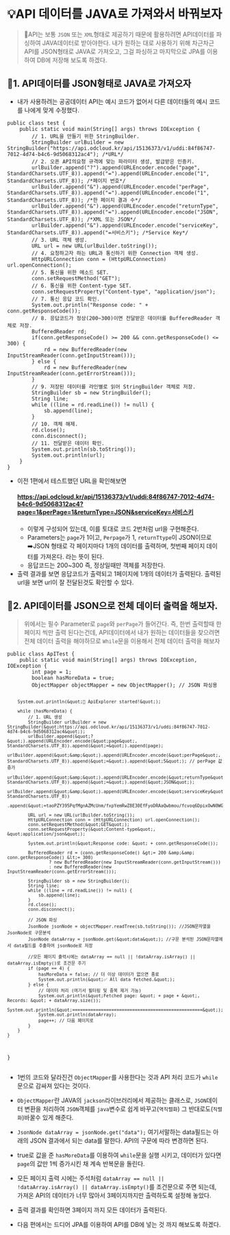 <h1 id="💡api-데이터를-java로-가져와서-바꿔보자">💡API 데이터를 JAVA로 가져와서 바꿔보자</h1>
<blockquote>
<p>📌API는 보통 <code>JSON</code> 또는 <code>XML</code>형태로 제공하기 때문에 활용하려면 API데이터를 파싱하여 JAVA데이터로 받아야한다.
내가 원하는 대로 사용하기 위해 차근차근 API를 JSON형태로 JAVA로 가져오고, 그걸 파싱하고 마지막으로 JPA를 이용하여 DB에 저장해 보도록 하겠다.</p>
</blockquote>
<h2 id="📗1-api데이터를-json형태로-java로-가져오자">📗1. API데이터를 JSON형태로 JAVA로 가져오자</h2>
<ul>
<li>내가 사용하려는 공공데이터 API는 예시 코드가 없어서 다른 데이터들의 예시  코드를 나에게 맞게 수정했다.</li>
</ul>
<pre><code class="language-java">public class test {
    public static void main(String[] args) throws IOException {
        // 1. URL을 만들기 위한 StringBuilder.
        StringBuilder urlBuilder = new StringBuilder(&quot;https://api.odcloud.kr/api/15136373/v1/uddi:84f86747-7012-4d74-b4c6-9d5068312ac4&quot;); /*URL*/
        // 2. 오픈 API의요청 규격에 맞는 파라미터 생성, 발급받은 인증키.
        urlBuilder.append(&quot;?&quot;).append(URLEncoder.encode(&quot;page&quot;, StandardCharsets.UTF_8)).append(&quot;=&quot;).append(URLEncoder.encode(&quot;1&quot;, StandardCharsets.UTF_8)); /*페이지 번호*/
        urlBuilder.append(&quot;&amp;&quot;).append(URLEncoder.encode(&quot;perPage&quot;, StandardCharsets.UTF_8)).append(&quot;=&quot;).append(URLEncoder.encode(&quot;1&quot;, StandardCharsets.UTF_8)); /*한 페이지 결과 수*/
        urlBuilder.append(&quot;&amp;&quot;).append(URLEncoder.encode(&quot;returnType&quot;, StandardCharsets.UTF_8)).append(&quot;=&quot;).append(URLEncoder.encode(&quot;JSON&quot;, StandardCharsets.UTF_8)); /*XML 또는 JSON*/
        urlBuilder.append(&quot;&amp;&quot;).append(URLEncoder.encode(&quot;serviceKey&quot;, StandardCharsets.UTF_8)).append(&quot;=서비스키&quot;); /*Service Key*/
        // 3. URL 객체 생성.
        URL url = new URL(urlBuilder.toString());
        // 4. 요청하고자 하는 URL과 통신하기 위한 Connection 객체 생성.
        HttpURLConnection conn = (HttpURLConnection) url.openConnection();
        // 5. 통신을 위한 메소드 SET.
        conn.setRequestMethod(&quot;GET&quot;);
        // 6. 통신을 위한 Content-type SET.
        conn.setRequestProperty(&quot;Content-type&quot;, &quot;application/json&quot;);
        // 7. 통신 응답 코드 확인.
        System.out.println(&quot;Response code: &quot; + conn.getResponseCode());
        // 8. 응답코드가 정상(200~300)이면 전달받은 데이터를 BufferedReader 객체로 저장.
        BufferedReader rd;
        if(conn.getResponseCode() &gt;= 200 &amp;&amp; conn.getResponseCode() &lt;= 300) {
            rd = new BufferedReader(new InputStreamReader(conn.getInputStream()));
        } else {
            rd = new BufferedReader(new InputStreamReader(conn.getErrorStream()));
        }
        // 9. 저장된 데이터를 라인별로 읽어 StringBuilder 객체로 저장.
        StringBuilder sb = new StringBuilder();
        String line;
        while ((line = rd.readLine()) != null) {
            sb.append(line);
        }
        // 10. 객체 해제.
        rd.close();
        conn.disconnect();
        // 11. 전달받은 데이터 확인.
        System.out.println(sb.toString());
        System.out.println(url);
    }
}</code></pre>
<ul>
<li>이전 1편에서 테스트했던 URL을 확인해보면 <h4 id="httpsapiodcloudkrapi15136373v1uddi84f86747-7012-4d74-b4c6-9d5068312ac4page1perpage1returntypejsonservicekey서비스키"><a href="https://api.odcloud.kr/api/15136373/v1/uddi:84f86747-7012-4d74-b4c6-9d5068312ac4?page=1&amp;perPage=1&amp;returnType=JSON&amp;serviceKey=%EC%84%9C%EB%B9%84%EC%8A%A4%ED%82%A4">https://api.odcloud.kr/api/15136373/v1/uddi:84f86747-7012-4d74-b4c6-9d5068312ac4?page=1&amp;perPage=1&amp;returnType=JSON&amp;serviceKey=서비스키</a></h4>
<ul>
<li>이렇게 구성되어 있는데, 이를 토대로 코드 2번처럼 url을 구현해준다.</li>
<li>Parameters는 <code>page</code>가 1이고, <code>Perpage</code>가 1, <code>returnTtype</code>이 JSON이므로
➡️JSON 형태로 각 페이지마다 1개의 데이터를 출력하며, 첫번째 페이지 데이터를 가져온다. 라는 뜻이 된다.</li>
<li>응답코드는 200~300 즉, 정상일때만 객체를 저장한다.
<img alt="" src="https://velog.velcdn.com/images/dev_ssj/post/4e8f7933-5c2e-46f2-8045-2719052c0327/image.png" /></li>
</ul>
</li>
<li>출력 결과를 보면 응답코드가 출력되고 1페이지에 1개의 데이터가 출력된다. 출력된 url을 보면 url이 잘 전달된것도 확인할 수 있다.</li>
</ul>
<h2 id="📗2-api데이터를-json으로-전체-데이터-출력을-해보자">📗2. API데이터를 JSON으로 전체 데이터 출력을 해보자.</h2>
<blockquote>
<p>위에서는 필수 Parameter로 <code>page</code>와 <code>perPage</code>가 들어간다. 즉, 한번 출력할때 한 페이지 씩만 출력 된다는건데, API데이터에서 내가 원하는 데이터들을 찾으려면 전체 데이터 출력을 해야하므로 <code>While</code>문을 이용해서 전체 데이터 출력을 해보자</p>
</blockquote>
<pre><code class="language-java">public class ApITest {
    public static void main(String[] args) throws IOException, IOException {
        int page = 1;
        boolean hasMoreData = true;
        ObjectMapper objectMapper = new ObjectMapper(); // JSON 파싱용

        System.out.println(&quot;🚀 ApiExplorer started!&quot;);

        while (hasMoreData) {
            // 1. URL 생성
            StringBuilder urlBuilder = new StringBuilder(&quot;https://api.odcloud.kr/api/15136373/v1/uddi:84f86747-7012-4d74-b4c6-9d5068312ac4&quot;);
            urlBuilder.append(&quot;?&quot;).append(URLEncoder.encode(&quot;page&quot;, StandardCharsets.UTF_8)).append(&quot;=&quot;).append(page);
            urlBuilder.append(&quot;&amp;&quot;).append(URLEncoder.encode(&quot;perPage&quot;, StandardCharsets.UTF_8)).append(&quot;=&quot;).append(&quot;5&quot;); // perPage 값 증가
            urlBuilder.append(&quot;&amp;&quot;).append(URLEncoder.encode(&quot;returnType&quot;, StandardCharsets.UTF_8)).append(&quot;=&quot;).append(&quot;JSON&quot;);
            urlBuilder.append(&quot;&amp;&quot;).append(URLEncoder.encode(&quot;serviceKey&quot;, StandardCharsets.UTF_8))
                    .append(&quot;=taoPZY395PqfMgnAZMcUnm/fxpYemRwZ8E30EfFyoDRAaQwbmou/fcvoq6DpixOwN0WGOBUrEdxCnk1gO17RAQ==&quot;);

            URL url = new URL(urlBuilder.toString());
            HttpURLConnection conn = (HttpURLConnection) url.openConnection();
            conn.setRequestMethod(&quot;GET&quot;);
            conn.setRequestProperty(&quot;Content-type&quot;, &quot;application/json&quot;);

            System.out.println(&quot;Response code: &quot; + conn.getResponseCode());

            BufferedReader rd = (conn.getResponseCode() &gt;= 200 &amp;&amp; conn.getResponseCode() &lt;= 300)
                    ? new BufferedReader(new InputStreamReader(conn.getInputStream()))
                    : new BufferedReader(new InputStreamReader(conn.getErrorStream()));

            StringBuilder sb = new StringBuilder();
            String line;
            while ((line = rd.readLine()) != null) {
                sb.append(line);
            }
            rd.close();
            conn.disconnect();

            // JSON 파싱
            JsonNode jsonNode = objectMapper.readTree(sb.toString()); //JSON문자열을 JsonNode로 구문분석
            JsonNode dataArray = jsonNode.get(&quot;data&quot;); //구문 분석된 JSON문자열에서 data필드를 추출하여 jsonNode로 저장

            //모든 페이지 출력시에는 dataArray == null || !dataArray.isArray() || dataArray.isEmpty()로 조건문 주기
            if (page == 4) {
                hasMoreData = false; // 더 이상 데이터가 없으면 종료
                System.out.println(&quot;✅ All data fetched.&quot;);
            } else {
                // 데이터 처리 (여기서 필터링 및 중복 제거 가능)
                System.out.println(&quot;Fetched page: &quot; + page + &quot;, Records: &quot; + dataArray.size());
                System.out.println(&quot;==================================================&quot;);
                System.out.println(dataArray);
                page++; // 다음 페이지로
            }
        }
    }
}</code></pre>
<ul>
<li><p>1번의 코드와 달라진건 <code>ObjectMapper</code>를 사용한다는 것과 API 처리 코드가 <code>while</code>문으로 감싸져 있다는 것이다.</p>
</li>
<li><p><code>ObjectMapper</code>란 JAVA의 <code>jackson</code>라이브러리에서 제공하는 클래스로, <code>JSON</code>데이터 변환을 처리하여 <code>JSON</code>객체를 <code>java</code>변수로 쉽게 바꾸고(<code>역직렬화</code>) 그 반대로도(<code>직렬화</code>)바꿀수 있게 해준다.</p>
</li>
<li><p><code>JsonNode dataArray = jsonNode.get(&quot;data&quot;);</code> 여기서말하는 data필드는 아래의 JSON 결과에서 되는 data를 말한다. API의 구문에 따라 변경하면 된다.
<img alt="" src="https://velog.velcdn.com/images/dev_ssj/post/73ea65b2-83b3-466e-a26a-2dff563dcb96/image.png" /></p>
</li>
<li><p>true로 값을 준 <code>hasMoreData</code>를 이용하여 <code>while</code>문을 실행 시키고, 데이터가 있다면 <code>page</code>의 값만 1씩 증가시킨 채 계속 반복문을 돌린다.</p>
</li>
<li><p>모든 페이지 출력 시에는 주석처럼 <code>dataArray == null || !dataArray.isArray() || dataArray.isEmpty()</code>를 조건문으로 주면 되는데, 가져온 API의 데이터가 너무 많아서 3페이지까지만 출력하도록 설정해 놓았다.
<img alt="" src="https://velog.velcdn.com/images/dev_ssj/post/6ca274c9-6851-44a1-8342-4f5b6c186e15/image.png" /></p>
</li>
<li><p>출력 결과를 확인하면 3페이지 까지 모든 데이터가 출력된다.</p>
</li>
<li><p>다음 편에서는 드디어 JPA를 이용하여 API를 DB에 넣는 것 까지 해보도록 하겠다.</p>
</li>
</ul>